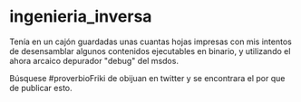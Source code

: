 # ingenieria_inversa

Tenía en un cajón guardadas unas cuantas hojas impresas con mis
intentos de desensamblar algunos contenidos ejecutables en binario,
y utilizando el ahora arcaico depurador "debug" del msdos.

Búsquese #proverbioFriki de obijuan en twitter y se encontrara el por que
de publicar esto.
